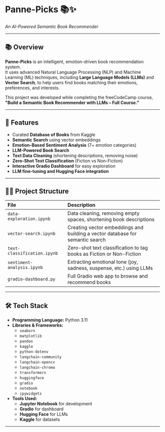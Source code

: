 # Panne-Picks 📚✨  
*An AI-Powered Semantic Book Recommender*

---

## 📚 Overview

**Panne-Picks** is an intelligent, emotion-driven book recommendation system.  
It uses advanced Natural Language Processing (NLP) and Machine Learning (ML) techniques, including **Large Language Models (LLMs)** and **Vector Search**, to help users find books matching their emotions, preferences, and interests.

This project was developed while completing the freeCodeCamp course,  
**"Build a Semantic Book Recommender with LLMs – Full Course."**

---

## 🚀 Features
- Curated **Database of Books** from Kaggle
- **Semantic Search** using vector embeddings
- **Emotion-Based Sentiment Analysis** (7+ emotion categories)
- **LLM-Powered Book Search**
- **Text Data Cleaning** (shortening descriptions, removing noise)
- **Zero-Shot Text Classification** (Fiction vs Non-Fiction)
- **Interactive Gradio Dashboard** for easy exploration
- **LLM fine-tuning and Hugging Face integration**

---

## 🧙‍♂️ Project Structure

| File | Description |
| :--- | :--- |
| `data-exploration.ipynb` | Data cleaning, removing empty spaces, shortening book descriptions |
| `vector-search.ipynb` | Creating vector embeddings and building a vector database for semantic search |
| `text-classification.ipynb` | Zero-shot text classification to tag books as Fiction or Non-Fiction |
| `sentiment-analysis.ipynb` | Extracting emotional tone (joy, sadness, suspense, etc.) using LLMs |
| `gradio-dashboard.py` | Full Gradio web app to browse and recommend books |

---

## 🛠️ Tech Stack

- **Programming Language:** Python 3.11
- **Libraries & Frameworks:**
  - `seaborn`
  - `matplotlib`
  - `pandas`
  - `kaggle`
  - `python-dotenv`
  - `langchain-community`
  - `langchain-opencv`
  - `langchain-chroma`
  - `transformers`
  - `huggingface`
  - `gradio`
  - `notebook`
  - `ipywidgets`
- **Tools Used:**
  - **Jupyter Notebook** for development
  - **Gradio** for dashboard
  - **Hugging Face** for LLMs
  - **Kaggle** for datasets

---
